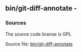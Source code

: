 ## bin/git-diff-annotate -


### Sources
<a href="#sources"></a>
<!-- dev.mdmark  mdmark:MDSECTION  state:BEG_AUTO  param:Sources -->
The source code license is GPL

Source file: [bin/git-diff-annotate](/bin/git-diff-annotate)

<!-- dev.mdmark  mdmark:MDSECTION  state:END_AUTO  param:Sources -->

